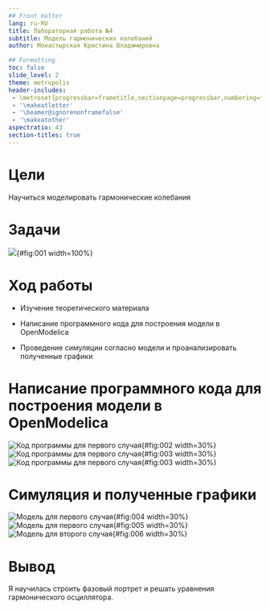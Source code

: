 ```yaml
---
## Front matter
lang: ru-RU
title: Лабораторная работа №4
subtitle: Модель гармонических колебаний
author: Монастырская Кристина Владимировна

## Formatting
toc: false
slide_level: 2
theme: metropolis
header-includes: 
 - \metroset{progressbar=frametitle,sectionpage=progressbar,numbering=fraction}
 - '\makeatletter'
 - '\beamer@ignorenonframefalse'
 - '\makeatother'
aspectratio: 43
section-titles: true
---
```


# Цели

Научиться моделировать гармонические колебания

# Задачи
![](images/img7.jpg){#fig:001 width=100%}

# Ход работы

- Изучение теоретического материала

- Написание программного кода для построения модели в OpenModelica

- Проведение симуляции согласно модели и проанализировать полученные графики


# Написание программного кода для построения модели в OpenModelica

![Код программы для первого случая](images/img1.jpg){#fig:002 width=30%}
![Код программы для первого случая](images/img3.jpg){#fig:003 width=30%}
![Код программы для первого случая](images/img5.jpg){#fig:003 width=30%}

# Симуляция и полученные графики

![Модель для первого случая](images/img2.jpg){#fig:004 width=30%}
![Модель для первого случая](images/img4.jpg){#fig:005 width=30%}
![Модель для второго случая](images/img6.jpg){#fig:006 width=30%}


# Вывод

Я научилась строить фазовый портрет и решать уравнения гармонического осциллятора.